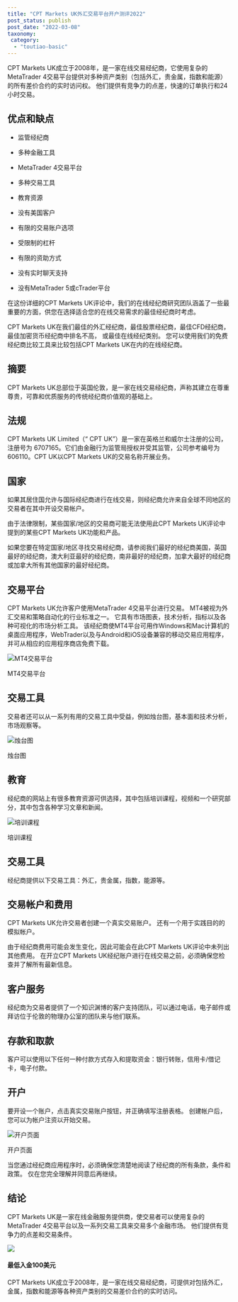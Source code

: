 ```yaml
---
title: "CPT Markets UK外汇交易平台开户测评2022"
post_status: publish
post_date: "2022-03-08"
taxonomy:
 category: 
  - "toutiao-basic"
---
```


CPT Markets UK成立于2008年，是一家在线交易经纪商，它使用复杂的MetaTrader 4交易平台提供对多种资产类别（包括外汇，贵金属，指数和能源）的所有差价合约的实时访问权。 他们提供有竞争力的点差，快速的订单执行和24小时交易。

## 优点和缺点

- 监管经纪商
    
- 多种金融工具
    
- MetaTrader 4交易平台
    
- 多种交易工具
    
- 教育资源
    
- 没有美国客户
    
- 有限的交易账户选项
    
- 受限制的杠杆
    
- 有限的资助方式
    
- 没有实时聊天支持
    
- 没有MetaTrader 5或cTrader平台
    

在这份详细的CPT Markets UK评论中，我们的在线经纪商研究团队涵盖了一些最重要的方面，供您在选择适合您的在线交易需求的最佳经纪商时考虑。

CPT Markets UK在我们最佳的外汇经纪商，最佳股票经纪商，最佳CFD经纪商，最佳加密货币经纪商中排名不高， 或最佳在线经纪类别。 您可以使用我们的免费经纪商比较工具来比较包括CPT Markets UK在内的在线经纪商。

## 摘要

CPT Markets UK总部位于英国伦敦，是一家在线交易经纪商，声称其建立在尊重尊贵，可靠和优质服务的传统经纪商价值观的基础上。

## 法规

CPT Markets UK Limited（“ CPT UK”）是一家在英格兰和威尔士注册的公司，注册号为 6707165。它们由金融行为监管局授权并受其监管，公司参考编号为606110。CPT UK以CPT Markets UK的交易名称开展业务。

## 国家

如果其居住国允许与国际经纪商进行在线交易，则经纪商允许来自全球不同地区的交易者在其中开设交易帐户。

由于法律限制，某些国家/地区的交易商可能无法使用此CPT Markets UK评论中提到的某些CPT Markets UK功能和产品。

如果您要在特定国家/地区寻找交易经纪商，请参阅我们最好的经纪商美国，英国最好的经纪商，澳大利亚最好的经纪商，南非最好的经纪商，加拿大最好的经纪商或加拿大所有其他国家的最好经纪商。

## 交易平台

CPT Markets UK允许客户使用MetaTrader 4交易平台进行交易。 MT4被视为外汇交易和策略自动化的行业标准之一。 它具有市场图表，技术分析，指标以及各种可视化的市场分析工具。 该经纪商使MT4平台可用作Windows和Mac计算机的桌面应用程序，WebTrader以及与Android和iOS设备兼容的移动交易应用程序，并可从相应的应用程序商店免费下载。

![MT4交易平台](https://cdn.fendou.la/funstoutiao/2020/11/CPT-Markets-Review-MT4-Trading-Platform.gif "MT4交易平台")

MT4交易平台

## 交易工具

交易者还可以从一系列有用的交易工具中受益，例如烛台图，基本面和技术分析，市场观察等。

![烛台图](https://cdn.fendou.la/funstoutiao/2020/11/CPT-Markets-Review-Candlestick-Charts.jpg "烛台图")

烛台图

## 教育

经纪商的网站上有很多教育资源可供选择，其中包括培训课程，视频和一个研究部分，其中包含各种学习文章和新闻。

![培训课程](https://cdn.fendou.la/funstoutiao/2020/11/CPT-Markets-Review-Training-Lessons.jpg "培训课程")

培训课程

## 交易工具

经纪商提供以下交易工具：外汇，贵金属，指数，能源等。

## 交易帐户和费用

CPT Markets UK允许交易者创建一个真实交易账户。 还有一个用于实践目的的模拟帐户。

由于经纪商费用可能会发生变化，因此可能会在此CPT Markets UK评论中未列出其他费用。 在开立CPT Markets UK经纪账户进行在线交易之前，必须确保您检查并了解所有最新信息。

## 客户服务

经纪商为交易者提供了一个知识渊博的客户支持团队，可以通过电话，电子邮件或拜访位于伦敦的物理办公室的团队来与他们联系。

## 存款和取款

客户可以使用以下任何一种付款方式存入和提取资金：银行转账，信用卡/借记卡，电子付款。

## 开户

要开设一个账户，点击真实交易账户按钮，并正确填写注册表格。 创建帐户后，您可以为帐户注资以开始交易。

![开户页面](https://cdn.fendou.la/funstoutiao/2020/11/CPT-Markets-Review-Account-Opening-Page.jpg "开户页面")

开户页面

当您通过经纪商应用程序时，必须确保您清楚地阅读了经纪商的所有条款，条件和政策。 仅在您完全理解并同意后再继续。

## 结论

CPT Markets UK是一家在线金融服务提供商，使交易者可以使用复杂的MetaTrader 4交易平台以及一系列交易工具来交易多个金融市场。 他们提供有竞争力的点差和交易条件。

![](https://cdn.fendou.la/funstoutiao/2020/11/CPT-Markets-UK-Logo.png)

#### 最低入金100美元

CPT Markets UK成立于2008年，是一家在线交易经纪商，可提供对包括外汇，金属，指数和能源等各种资产类别的交易差价合约的实时访问。
